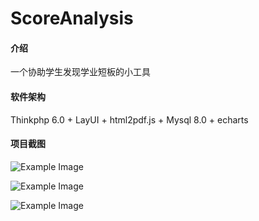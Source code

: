 # ScoreAnalysis

#### 介绍
一个协助学生发现学业短板的小工具

#### 软件架构
Thinkphp 6.0 + LayUI + html2pdf.js + Mysql 8.0 + echarts

#### 项目截图
![Example Image](./github_des_img/analysis_home.jpg)

![Example Image](./github_des_img/analysis_other.jpg)

![Example Image](./github_des_img/analysis_second.jpg)

